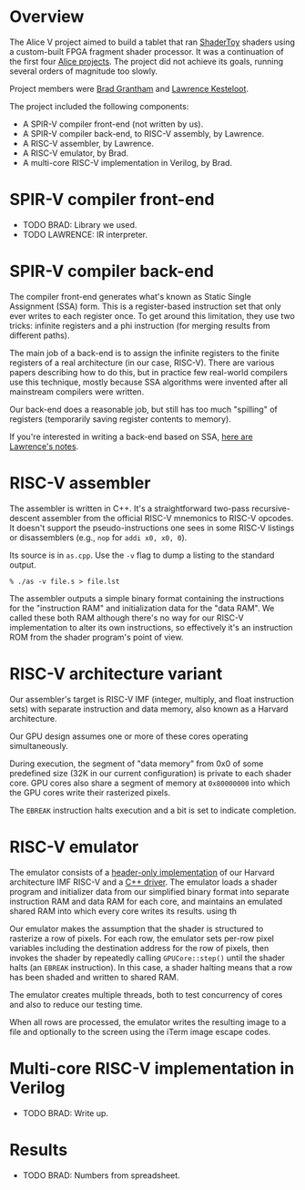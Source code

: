 # Overview

The Alice V project aimed to build a tablet that ran
[ShaderToy](https://www.shadertoy.com/) shaders using a custom-built
FPGA fragment shader processor. It was a continuation of the first
four [Alice projects](https://lkesteloot.github.io/alice/). The
project did not achieve its goals, running several orders of magnitude
too slowly.

Project members were [Brad Grantham](http://plunk.org/~grantham/) and
[Lawrence Kesteloot](https://www.teamten.com/lawrence/).

The project included the following components:

* A SPIR-V compiler front-end (not written by us).
* A SPIR-V compiler back-end, to RISC-V assembly, by Lawrence.
* A RISC-V assembler, by Lawrence.
* A RISC-V emulator, by Brad.
* A multi-core RISC-V implementation in Verilog, by Brad.

# SPIR-V compiler front-end

* TODO BRAD: Library we used.
* TODO LAWRENCE: IR interpreter.

# SPIR-V compiler back-end

The compiler front-end generates what's known as Static Single Assignment (SSA)
form. This is a register-based instruction set that only ever writes to each
register once. To get around this limitation, they use two tricks: infinite
registers and a phi instruction (for merging results from different paths).

The main job of a back-end is to assign the infinite registers to the finite
registers of a real architecture (in our case, RISC-V). There are various
papers describing how to do this, but in practice few real-world compilers
use this technique, mostly because SSA algorithms were invented after all
mainstream compilers were written.

Our back-end does a reasonable job, but still has too much "spilling" of
registers (temporarily saving register contents to memory).

If you're interested in writing a back-end based on SSA,
[here are Lawrence's notes](compiler.md).

# RISC-V assembler

The assembler is written in C++. It's a straightforward two-pass recursive-descent
assembler from the official RISC-V mnemonics to RISC-V opcodes. It doesn't support
the pseudo-instructions one sees in some RISC-V listings or disassemblers
(e.g., `nop` for `addi x0, x0, 0`).

Its source is in `as.cpp`. Use the `-v` flag to dump a listing to the standard output.

    % ./as -v file.s > file.lst

The assembler outputs a simple binary format containing the
instructions for the "instruction RAM" and initialization data for
the "data RAM".  We called these both RAM although there's no way
for our RISC-V implementation to alter its own instructions, so
effectively it's an instruction ROM from the shader program's point
of view.

# RISC-V architecture variant

Our assembler's target is RISC-V IMF (integer, multiply, and float
instruction sets) with separate instruction and data memory, also
known as a Harvard architecture.

Our GPU design assumes one or more of these cores operating
simultaneously.

During execution, the segment of "data memory" from 0x0 of some
predefined size (32K in our current configuration) is private to
each shader core.  GPU cores also share a segment of memory at
`0x80000000` into which the GPU cores write their rasterized pixels.

The `EBREAK` instruction halts execution and a bit is set to indicate completion.

# RISC-V emulator

The emulator consists of a [header-only implementation](../emu.h)
of our Harvard architecture IMF RISC-V and a [C++ driver](../emu.cpp).
The emulator loads a shader program and initializer data from our
simplified binary format into separate instruction RAM and data RAM
for each core, and maintains an emulated shared RAM into which every
core writes its results.
using th

Our emulator makes the assumption that the shader is structured to
rasterize a row of pixels.  For each row, the emulator sets per-row
pixel variables including the destination address for the row of
pixels, then invokes the shader by repeatedly calling `GPUCore::step()`
until the shader halts (an `EBREAK` instruction).  In this case, a
shader halting means that a row has been shaded and written to
shared RAM.

The emulator creates multiple threads, both to test concurrency of
cores and also to reduce our testing time.

When all rows are processed, the emulator writes the resulting image to a file
and optionally to the screen using the iTerm image escape codes.

# Multi-core RISC-V implementation in Verilog

* TODO BRAD: Write up.

# Results

* TODO BRAD: Numbers from spreadsheet.

